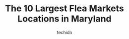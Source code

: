 ---
layout: ampstory
image: https://i0.wp.com/paketmu.com/wp-content/uploads/2023/06/patapsco-market-0-in-maryland-1686367702.jpeg?resize=640,853
author: techidn
featured: false
description: Explore the diverse Flea Market scene in Maryland, home to an incredible selection of 10 establishments catering to every taste. Whether youre in search of iconic favorites or undiscovered 
title: The 10 Largest Flea Markets Locations in Maryland
cover:
   title: The 10 Largest Flea Markets Locations in Maryland
   subtitle: RICKPATE
   background: https://paketmu.com/wp-content/uploads/2023/06/patapsco-market-0-in-maryland-1686367702.jpeg

pages: 
 - layout: thirds
   top: <h1>#1 Patapsco Market</h1>
   bottom: "<p>Best cocktails and food Ive had in a looong time! The Beautiful Disaster was delicious. Had the hummus appetizer and the cheesesteak egg rolls. Worth every penny.</p>"
   background: https://paketmu.com/wp-content/uploads/2023/06/patapsco-market-1-in-maryland-1686367704.jpeg
   backgroundblur: true
 - layout: thirds
   top: <h1>#2 Market Place</h1>
   bottom: "<p>If you are a potential vendor, be prepared that Mike is very rude. No customer service training at all. The price of $35 is also a rip off. Other markets charge $20-$25. </p>"
   background: https://paketmu.com/wp-content/uploads/2023/06/patapsco-market-2-in-maryland-1686367706.jpeg
   cta:
      link: https://paketmu.com/the-10-largest-flea-markets-locations-in-maryland/
      text: The 10 Largest Flea Markets Locations in Maryland
 - layout: thirds
   top: <h1>#3 North Point Plaza Flea Market</h1>
   bottom: "<p>I love this flea market we should also check out the adult store in the back near the pet store it cares to plus size women. The owners of this spot is awesome. And very </p>"
   background: https://paketmu.com/wp-content/uploads/2023/06/patapsco-market-3-in-maryland-1686367707.jpeg
   cta:
      link: https://paketmu.com/the-10-largest-flea-markets-locations-in-maryland/
      text: The 10 Largest Flea Markets Locations in Maryland
 - layout: thirds
   top: <h1>#4 8th Ave Flea Market</h1>
   bottom: "<p>167 8th Ave NW, Glen Burnie, MD 21061, United States</p>"
   background: https://images.unsplash.com/photo-1484589065579-248aad0d8b13?ixlib=rb-4.0.3&ixid=MnwxMjA3fDB8MHxwaG90by1wYWdlfHx8fGVufDB8fHx8&auto=format&fit=crop&w=640&h=853&q=80
   cta:
      link: https://paketmu.com/the-10-largest-flea-markets-locations-in-maryland/
      text: The 10 Largest Flea Markets Locations in Maryland
 - layout: thirds
   top: <h1>#5 Queen City Flea Market</h1>
   bottom: "<p>208 Franklin St, Cumberland, MD 21502, United States</p>"
   background: https://images.unsplash.com/photo-1527067829737-402993088e6b?ixlib=rb-4.0.3&ixid=MnwxMjA3fDB8MHxwaG90by1wYWdlfHx8fGVufDB8fHx8&auto=format&fit=crop&w=640&h=853&q=80
   cta:
      link: https://paketmu.com/the-10-largest-flea-markets-locations-in-maryland/
      text: The 10 Largest Flea Markets Locations in Maryland
 - layout: thirds
   top: <h1>#6 Mexican Flea Market</h1>
   bottom: "<p>7530 Washington Blvd, Elkridge, MD 21075, United States</p>"
   background: https://images.unsplash.com/photo-1547366785-564103df7e13?ixlib=rb-4.0.3&ixid=MnwxMjA3fDB8MHxwaG90by1wYWdlfHx8fGVufDB8fHx8&auto=format&fit=crop&w=640&h=853&q=80
   cta:
      link: https://paketmu.com/the-10-largest-flea-markets-locations-in-maryland/
      text: The 10 Largest Flea Markets Locations in Maryland
 - layout: thirds
   top: <h1>#7 Pulaski Flea Market</h1>
   bottom: "<p>12420 Pulaski Hwy, Joppatowne, MD 21085, United States</p>"
   background: https://images.unsplash.com/photo-1618005182384-a83a8bd57fbe?ixlib=rb-4.0.3&ixid=MnwxMjA3fDB8MHxwaG90by1wYWdlfHx8fGVufDB8fHx8&auto=format&fit=crop&w=640&h=853&q=80
   cta:
      link: https://paketmu.com/the-10-largest-flea-markets-locations-in-maryland/
      text: The 10 Largest Flea Markets Locations in Maryland
 - layout: thirds
   middle: Continue reading...
   background: https://images.unsplash.com/photo-1549241520-425e3dfc01cb?ixlib=rb-4.0.3&ixid=MnwxMjA3fDB8MHxwaG90by1wYWdlfHx8fGVufDB8fHx8&auto=format&fit=crop&w=640&h=853&q=80
   cta:
      link: https://paketmu.com/the-10-largest-flea-markets-locations-in-maryland/
      text: The 10 Largest Flea Markets Locations in Maryland
      
---